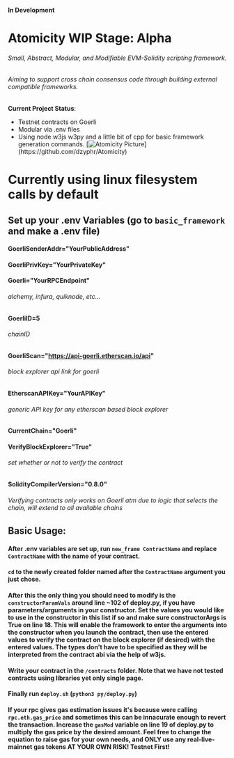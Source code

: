 **In Development**
# Atomicity WIP Stage: Alpha
###### Small, Abstract, Modular, and Modifiable EVM-Solidity scripting framework. 
###### Aiming to support cross chain consensus code through building external compatible frameworks.
**Current Project Status**:
  * Testnet contracts on Goerli
  * Modular via .env files
  * Using node w3js w3py and a little bit of cpp for basic framework generation commands.
[![Atomicity Picture](https://www.thoughtco.com/thmb/D_uEiv8l3SYKvWtKkAkN_O5zB7U=/3825x2574/filters:fill(auto,1)/GettyImages-141483984-56a133b65f9b58b7d0bcfdb1.jpg)](https://github.com/dzyphr/Atomicity)

# Currently using linux filesystem calls by default

## Set up your .env Variables (go to `basic_framework` and make a .env file)

#### **GoerliSenderAddr="YourPublicAddress"**
#### **GoerliPrivKey="YourPrivateKey"** 
#### **Goerli="YourRPCEndpoint"** 
###### _alchemy, infura, quiknode, etc..._
#### **GoerliID=5** 
###### _chainID_
#### **GoerliScan="https://api-goerli.etherscan.io/api"** 
###### _block explorer api link for goerli_
#### **EtherscanAPIKey="YourAPIKey"** 
###### _generic API key for any etherscan based block explorer_
#### **CurrentChain="Goerli"**
#### **VerifyBlockExplorer="True"** 
###### _set whether or not to verify the contract_
#### **SolidityCompilerVersion="0.8.0"** 

###### Verifying contracts only works on Goerli atm due to logic that selects the chain, will extend to all available chains

## Basic Usage:

#### After .env variables are set up, run `new_frame ContractName` and replace `ContractName` with the name of your contract.

#### `cd` to the newly created folder named after the `ContractName` argument you just chose.

#### After this the only thing you should need to modify is the `constructorParamVals` around line ~102 of deploy.py, if you have parameters/arguments in your constructor. Set the values you would like to use in the constructor in this list if so and make sure constructorArgs is True on line 18. This will enable the framework to enter the arguments into the constructor when you launch the contract, then use the entered values to verify the contract on the block explorer (if desired) with the entered values. The types don't have to be specified as they will be interpreted from the contract abi via the help of w3js. 

#### Write your contract in the `/contracts` folder. Note that we have not tested contracts using libraries yet only single page.

#### Finally run `deploy.sh` (`python3 py/deploy.py`) 

#### If your rpc gives gas estimation issues it's because were calling `rpc.eth.gas_price` and sometimes this can be innacurate enough to revert the transaction. Increase the `gasMod` variable on line 19 of deploy.py to multiply the gas price by the desired amount. Feel free to change the equation to raise gas for your own needs, and ONLY use any real-live-mainnet gas tokens AT YOUR OWN RISK! Testnet First!
